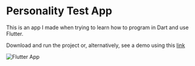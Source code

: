 # Personality Test App

This is an app I made when trying to learn how to program in Dart and use Flutter. 

Download and run the project or, alternatively, see a demo using this [link](https://drive.google.com/file/d/1oA2hKEMeoPsVXLLSxSiB61K3t7Rc9ah7/view?usp=sharing)

![Flutter App](https://drive.google.com/file/d/1Bd852NuaZSkZiMH_dNM5tdcXm0I7md_1/view)
